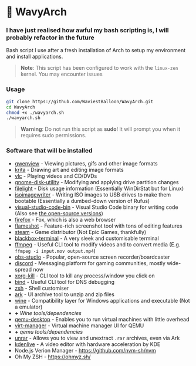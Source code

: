 # 🌊 WavyArch
### I have just realised how awful my bash scripting is, I will probably refactor in the future
Bash script I use after a fresh installation of Arch to setup my environment and install applications.

> **Note**:
> This script has been configured to work with the `linux-zen` kernel. You may encounter issues 

### Usage

```bash
git clone https://github.com/WaviestBalloon/WavyArch.git
cd WavyArch
chmod +x ./wavyarch.sh
./wavyarch.sh
```
> **Warning**: 
> Do not run this script as **sudo**! It will prompt you when it requires sudo permissions.

### Software that will be installed

- [gwenview](https://archlinux.org/packages/extra/x86_64/gwenview/) - Viewing pictures, gifs and other image formats
- [krita](https://archlinux.org/packages/extra/x86_64/krita/) - Drawing art and editing image formats
- [vlc](https://archlinux.org/packages/extra/x86_64/vlc/) - Playing videos and CD/DVDs
- [gnome-disk-utility](https://archlinux.org/packages/extra/x86_64/gnome-disk-utility/) - Modifying and applying drive partition changes
- [filelight](https://archlinux.org/packages/extra/x86_64/filelight/) - Disk usage information (Essentially WinDirStat but for Linux)
- [isoimagewriter](https://aur.archlinux.org/packages/isoimagewriter) - Writing ISO images to USB drives to make them bootable (Essentially a dumbed-down version of Rufus)
- [visual-studio-code-bin](https://aur.archlinux.org/packages/visual-studio-code-bin) - Visual Studio Code binary for writing code (Also see [the open-source versions](https://wiki.archlinux.org/title/Visual_Studio_Code))
- [firefox](https://archlinux.org/packages/extra/x86_64/firefox/) - Fox, which is also a web browser
- [flameshot](https://archlinux.org/packages/community/x86_64/flameshot/) - Feature-rich screenshot tool with tons of editing features
- [steam](https://archlinux.org/packages/multilib/x86_64/steam/) - Game distributor (Not Epic Games, thankfully)
- [blackbox-terminal](https://aur.archlinux.org/packages/blackbox-terminal) - A very sleek and customisable terminal
- [ffmpeg](https://archlinux.org/packages/extra/x86_64/ffmpeg/) - Useful CLI tool to modify videos and to convert media (E.g. `ffmpeg -i input.mov output.mp4`)
- [obs-studio](https://archlinux.org/packages/community/x86_64/obs-studio/) - Popular, open-source screen recorder/boardcaster
- [discord](https://archlinux.org/packages/community/x86_64/discord/) - Messaging platform for gaming communities, mostly wide-spread now
- [xorg-kill](https://archlinux.org/packages/extra/x86_64/xorg-xkill/) - CLI tool to kill any process/window you click on
- [bind](https://archlinux.org/packages/extra/x86_64/bind/) - Useful CLI tool for DNS debugging
- [zsh](https://archlinux.org/packages/extra/x86_64/zsh/) - Shell customiser
- [ark](https://archlinux.org/packages/extra/x86_64/ark/) - UI archive tool to unzip and zip files
- [wine](https://archlinux.org/packages/multilib/x86_64/wine/) - Compatibility layer for Windows applications and executable (Not a emulator)
- **+** *Wine tools/dependencies*
- [qemu-desktop](https://archlinux.org/packages/extra/x86_64/qemu-desktop/) - Enables you to run virtual machines with little overhead
- [virt-manager](https://archlinux.org/packages/community/any/virt-manager/) - Virtual machine manager UI for QEMU
- **+** *qemu tools/dependencies*
- [unrar](https://archlinux.org/packages/extra/x86_64/unrar/) - Allows you to view and unextract `.rar` archives, even via Ark
- [kdenlive](https://archlinux.org/packages/extra/x86_64/kdenlive/) - A video editor with hardware acceleration by KDE
- Node.js Verion Manager - https://github.com/nvm-sh/nvm
- Oh My ZSH - https://ohmyz.sh/
